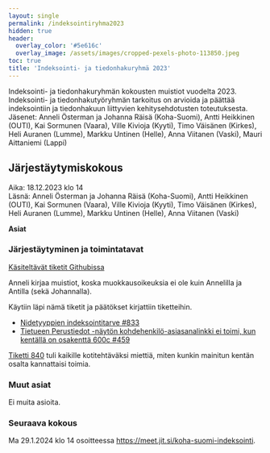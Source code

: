 ```yaml
---
layout: single
permalink: /indeksointiryhma2023
hidden: true
header:
  overlay_color: '#5e616c'
  overlay_image: /assets/images/cropped-pexels-photo-113850.jpeg
toc: true
title: 'Indeksointi- ja tiedonhakuryhmä 2023'
---
```


Indeksointi- ja tiedonhakuryhmän kokousten muistiot vuodelta 2023. Indeksointi- ja tiedonhakutyöryhmän tarkoitus on arvioida ja päättää indeksointiin ja tiedonhakuun liittyvien kehitysehdotusten toteutuksesta. Jäsenet: Anneli Österman ja Johanna Räisä (Koha-Suomi), Antti Heikkinen (OUTI), Kai Sormunen (Vaara), Ville Kivioja (Kyyti), Timo Väisänen (Kirkes), Heli Auranen (Lumme), Markku Untinen (Helle), Anna Viitanen (Vaski), Mauri Aittaniemi (Lappi)

## Järjestäytymiskokous

Aika: 18.12.2023 klo 14<br />
Läsnä: Anneli Österman ja Johanna Räisä (Koha-Suomi), Antti Heikkinen (OUTI), Kai Sormunen (Vaara), Ville Kivioja (Kyyti), Timo Väisänen (Kirkes), Heli Auranen (Lumme), Markku Untinen (Helle), Anna Viitanen (Vaski)

**Asiat**

### Järjestäytyminen ja toimintatavat

[Käsiteltävät tiketit Githubissa](https://github.com/orgs/KohaSuomi/projects/4/views/18)

Anneli kirjaa muistiot, koska muokkausoikeuksia ei ole kuin Annelilla ja Antilla (sekä Johannalla).

Käytiin läpi nämä tiketit ja päätökset kirjattiin tiketteihin. 
* [Nidetyyppien indeksointitarve #833](https://github.com/KohaSuomi/Koha/issues/833)
* [Tietueen Perustiedot -näytön kohdehenkilö-asiasanalinkki ei toimi, kun kentällä on osakenttä 600c #459](https://github.com/KohaSuomi/Koha/issues/459) 

[Tiketti 840](https://github.com/KohaSuomi/Koha/issues/840) tuli kaikille kotitehtäväksi miettiä, miten kunkin mainitun kentän osalta kannattaisi toimia.

### Muut asiat

Ei muita asioita.

### Seuraava kokous

Ma 29.1.2024 klo 14 osoitteessa https://meet.jit.si/koha-suomi-indeksointi.
